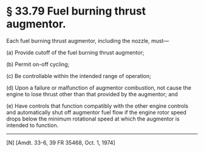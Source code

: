 # § 33.79   Fuel burning thrust augmentor.

Each fuel burning thrust augmentor, including the nozzle, must—


(a) Provide cutoff of the fuel burning thrust augmentor; 


(b) Permit on-off cycling; 


(c) Be controllable within the intended range of operation; 


(d) Upon a failure or malfunction of augmentor combustion, not cause the engine to lose thrust other than that provided by the augmentor; and 


(e) Have controls that function compatibly with the other engine controls and automatically shut off augmentor fuel flow if the engine rotor speed drops below the minimum rotational speed at which the augmentor is intended to function. 



---

[N] [Amdt. 33-6, 39 FR 35468, Oct. 1, 1974]




